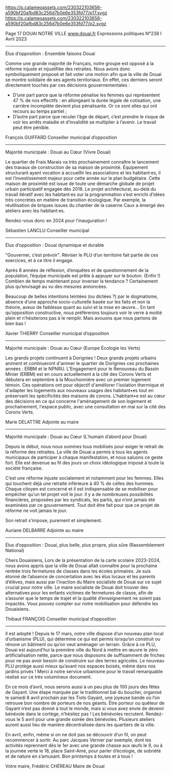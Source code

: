 https://p.calameoassets.com/230322103656-a590bf20afbd83c256d7b0e6e353fd77/p17.svgz
https://p.calameoassets.com/230322103656-a590bf20afbd83c256d7b0e6e353fd77/p2.svgz

Page  17
DOUAI NOTRE VILLE
www.douai.fr
Expressions politiques
N°238   I
Avril 2023

---

Élus d’opposition : Ensemble faisons Douai

Comme une grande majorité de Français, notre groupe est opposé à la réforme injuste et injustifiée des retraites. Nous avons donc symboliquement proposé et fait voter une motion afin que la ville de Douai se montre solidaire de ses agents territoriaux. En effet, ces derniers seront directement touchés par ces décisions gouvernementales :
- D’une part parce que la réforme pénalise les femmes qui représentent 47 % de nos effectifs : en allongeant la durée légale de cotisation, une carrière incomplète devient plus pénalisante. Or ce sont elles qui ont recours au temps partiel ;
- D’autre part parce que reculer l’âge de départ, c’est prendre le risque de voir les arrêts maladie et d’invalidité se multiplier à l’avenir. Le travail peut être pénible.

François GUIFFARD
Conseiller municipal d’opposition

---

Majorité municipale : Douai au Cœur (Vivre Douai)

Le quartier de Frais Marais va très prochainement connaître le lancement des travaux de construction de sa maison de proximité. Équipement structurant ayant vocation à accueillir les associations et les habitant·es, il est l’investissement majeur pour cette année sur le plan budgétaire. Cette maison de proximité est issue de toute une démarche globale de projet urbain participatif engagée dès 2018. Le projet architectural, au-delà du travail itératif avec les habitant·es sur la programmation s’est enrichi d’idées très concrètes en matière de transition écologique.  Par exemple, la réutilisation de briques issues du chantier de la caserne Caux a émergé des ateliers avec les habitant·es.

Rendez-vous donc en 2024 pour l’inauguration !

Sébastien LANCLU
Conseiller municipal

---

Élus d’opposition : Douai dynamique et durable

"Gouverner, c’est prévoir". Réviser le PLU d’un territoire fait partie de ces exercices, et à ce titre il engage.

Après 8 années de réflexion, d’enquêtes et de questionnement de la population, l’équipe municipale est prête à appuyer sur le bouton. (Enfin !) Combien de temps maintenant pour inverser la tendance ? Certainement plus qu’envisagé au vu des mesures annoncées.

Beaucoup de belles intentions teintées (ou dictées ?) par le dogmatisme, absence d’une approche socio-culturelle basée sur les faits et non la théorie, aveux de faiblesse quant au suivi et la mise en œuvre… En tant qu’opposition constructive, nous préférerons toujours voir le verre à moitié plein et n’hésiterons pas à le remplir. Mais avouons que nous partons de bien bas !

Xavier THIERRY
Conseiller municipal d’opposition

---

Majorité municipale : Douai au Cœur (Europe Écologie les Verts)

Les grands projets continuent à Dorignies ! Deux grands projets urbains animent et continueront d'animer le quartier de Dorignies ces prochaines années : ERBM et le NPNRU. L'Engagement pour le Renouveau du Bassin Minier (ERBM) est en cours actuellement à la cité des Corons Verts et débutera en septembre à la Mouchonnière avec un premier logement témoin. Ces opérations ont pour objectif d'améliorer l'isolation thermique et d'adapter les logements aux nouveaux usages des habitant•es tout en préservant les spécificités des maisons de corons. L'habitant•e est au cœur des décisions en ce qui concerne l'aménagement de son logement et prochainement, l'espace public, avec une consultation en mai sur la cité des Corons Verts.

Marie DELATTRE
Adjointe au maire

---

Majorité municipale : Douai au Cœur (L’humain d’abord pour Douai)

Depuis le début, nous nous sommes tous mobilisés pour exiger le retrait de la réforme des retraites. La ville de Douai a permis à tous les agents municipaux de participer à chaque manifestation, et nous saluons ce geste fort. Elle est devenue au fil des jours un choix idéologique imposé à toute la société française.

C’est une réforme injuste socialement et notamment pour les femmes. Elles qui touchent déjà une retraite inférieure à 40 % de celles des hommes. Chaque citoyen est concerné et il est indispensable de se mobiliser pour empêcher qu’un tel projet voit le jour. Il y a de nombreuses possibilités financières, proposées par les syndicats, les partis, qui n’ont jamais été examinées par ce gouvernement. Tout doit être fait pour que ce projet de réforme ne voit jamais le jour.

Son retrait s’impose, purement et simplement.

Auriane DELBARRE
Adjointe au maire

---

Élus d’opposition : Douai, plus belle, plus propre, plus sûre (Rassemblement National)

Chers Douaisiens,
Lors de la présentation de la carte scolaire 2023-2024, nous avons appris que la ville de Douai allait connaître pour la prochaine rentrée trois fermetures de classes dans les écoles primaires. Je suis étonné de l’absence de concertation avec les élus locaux et les parents d’élèves, mais aussi par l’inaction du Maire socialiste de Douai sur ce sujet crucial pour notre ville.
Le maire socialiste de Douai doit trouver des alternatives pour les enfants victimes de fermetures de classe, afin de s’assurer que le temps de trajet et la qualité d’enseignement ne soient pas impactés.
Vous pouvez compter sur notre mobilisation pour défendre les Douaisiens. 

Thibaut FRANÇOIS
Conseiller municipal d’opposition

---

Il est adopté ! Depuis le 17 mars, notre ville dispose d’un nouveau plan local d’urbanisme (PLU), qui détermine ce qui est permis lorsqu’on construit ou rénove un bâtiment ou qu’on veut aménager un terrain. Grâce à ce PLU, Douai est aujourd’hui la première ville du Nord à mettre en œuvre le zéro artificialisation nette, parce que nous disposons de suffisamment de friches pour ne pas avoir besoin de construire sur des terres agricoles. Le nouveau PLU protège aussi mieux qu’avant nos espaces boisés, même dans nos jardins privés ! Merci à notre service urbanisme pour le travail remarquable réalisé sur ce très volumineux document.

En ce mois d’avril, nous serons aussi à un peu plus de 100 jours des fêtes de Gayant. Une étape marquée par le traditionnel bal du bouclier, organisé le samedi 8 avril prochain par les Tiots Gayant, une joyeuse bande où l’on retrouve bon nombre de porteurs de nos géants. Être porteur ou quêteur de Gayant n’est pas donné à tout le monde, mais si vous avez envie de devenir bénévole dans le cortège, n’hésitez pas ! Les bénévoles recrutent. Rendez-vous le 5 avril pour une grande soirée des bénévoles. Plusieurs ateliers auront aussi lieu de manière décentralisée dans les quartiers de la ville.

En avril, enfin, même si on ne doit pas se découvrir d’un fil, on peut recommencer à sortir. Au parc Jacques Vernier par exemple, dont les activités reprennent dès le 1er avec une grande chasse aux œufs le 9, ou à la journée verte le 16, place Saint-Amé, pour parler d’écologie, de sobriété et de nature en s’amusant.
Bon printemps à toutes et à tous !

Votre maire,
Frédéric CHÉREAU
Maire de Douai
